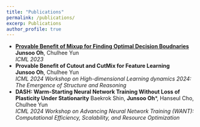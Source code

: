 ```yaml
---
title: "Publications"
permalink: /publications/
excerp: Publications
author_profile: true
---
```


*  [**Provable Benefit of Mixup for Finding Optimal Decision Boudnaries**](https://arxiv.org/abs/2306.00267) <br> **Junsoo Oh**, Chulhee Yun <br>*ICML 2023*
*  **Provable Benefit of Cutout and CutMix for Feature Learning** <br> **Junsoo Oh**, Chulhee Yun <br>*ICML 2024 Workshop on High-dimensional Learning dynamics 2024: The Emergence of Structure and Reasoning*
*  **DASH: Warm-Starting Neural Network Training Without Loss of Plasticity Under Stationarity** <be> Baekrok Shin, **Junsoo Oh***, Hanseul Cho, Chulhee Yun <br>*ICML 2024 Workshop on Advancing Neural Network Training (WANT): Computational Efficiency, Scalability, and Resource Optimization*
